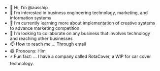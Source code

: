 - 👋 Hi, I’m @ausship
- 👀 I’m interested in business engineering technology, marketing, and information systems
- 🌱 I’m currently learning more about implementation of creative systems to advance marketing competition
- 💞️ I’m looking to collaborate on any business that involves technology and reaching other businesses
- 📫 How to reach me ... Through email
- 😄 Pronouns: Him
- ⚡ Fun fact: ... I have a company called RotaCover, a WIP for car cover technology.

<!---
ausship/ausship is a ✨ special ✨ repository because its `README.md` (this file) appears on your GitHub profile.
You can click the Preview link to take a look at your changes.
--->
